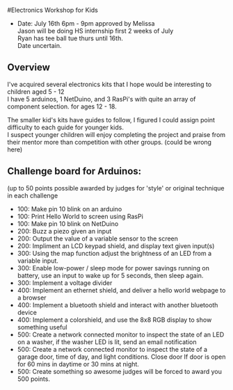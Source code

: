 #Electronics Workshop for Kids  
* Date: July 16th 6pm - 9pm approved by Melissa  
Jason will be doing HS internship first 2 weeks of July  
Ryan has tee ball tue thurs until 16th.  
Date uncertain.  

## Overview  

I've acquired several electronics kits that I hope would be interesting to children aged 5 - 12  
I have 5 arduinos, 1 NetDuino, and 3 RasPi's with quite an array of component selection. for ages 12 - 18.  
    
The smaller kid's kits have guides to follow, I figured I could assign point difficulty to each guide for younger kids.  
I suspect younger children will enjoy completing the project and praise from their mentor more than competition with other groups. (could be wrong here)  
    
## Challenge board for Arduinos:  

(up to 50 points possible awarded by judges for 'style' or original technique in each challenge  
* 100: Make pin 10 blink on an arduino  
* 100: Print Hello World to screen using RasPi   
* 100: Make pin 10 blink on NetDuino  
* 200: Buzz a piezo given an input  
* 200: Output the value of a variable sensor to the screen  
* 200: Impliment an LCD keypad shield, and display text given input(s)  
* 300: Using the map function adjust the brightness of an LED from a variable input.  
* 300: Enable low-power / sleep mode for power savings running on battery, use an input to wake up for 5 seconds, then sleep again.  
* 300: Implement a voltage divider  
* 400: Implement an ethernet shield, and deliver a hello world webpage to a browser  
* 400: Implement a bluetooth shield and interact with another bluetooth device  
* 400: Implement a colorshield, and use the 8x8 RGB display to show something useful  
* 500: Create a network connected monitor to inspect the state of an LED on a washer, if the washer LED is lit, send an email notification  
* 500: Create a network connected monitor to inspect the state of a garage door, time of day, and light conditions. Close door If door is open for 60 mins in daytime or 30 mins at night.  
* 500: Create something so awesome judges will be forced to award you 500 points.  


